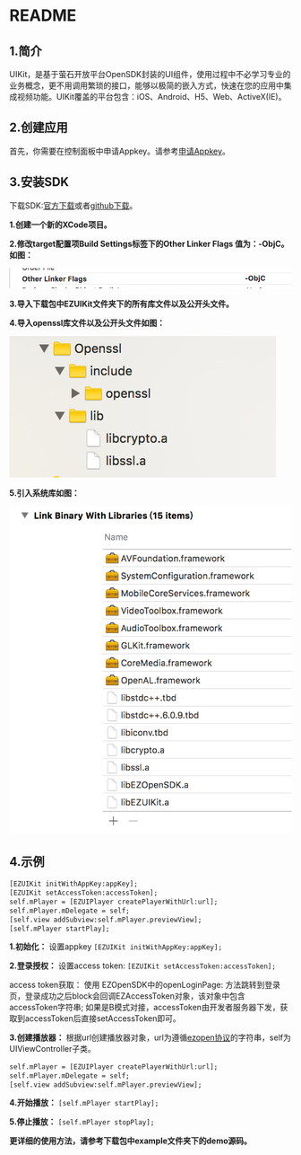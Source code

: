 README
======
1.简介
----
UIKit，是基于萤石开放平台OpenSDK封装的UI组件，使用过程中不必学习专业的业务概念，更不用调用繁琐的接口，能够以极简的嵌入方式，快速在您的应用中集成视频功能。UIKit覆盖的平台包含：iOS、Android、H5、Web、ActiveX(IE)。

2.创建应用
-----
首先，你需要在控制面板中申请Appkey。请参考[申请Appkey]( https://open.ys7.com/view/app/app_edit.html)。

3.安装SDK
-----
下载SDK:[官方下载](https://)或者[github下载](http://)。

**1.创建一个新的XCode项目。**

**2.修改target配置项Build Settings标签下的Other Linker Flags 值为：-ObjC。如图：**

![](./image-1.png)

**3.导入下载包中EZUIKit文件夹下的所有库文件以及公开头文件。**

**4.导入openssl库文件以及公开头文件如图：**

![](./image-4.png)

**5.引入系统库如图：**

![](./image-2.png)


4.示例
-----
	[EZUIKit initWithAppKey:appKey];
	[EZUIKit setAccessToken:accessToken];
	self.mPlayer = [EZUIPlayer createPlayerWithUrl:url];
	self.mPlayer.mDelegate = self;
	[self.view addSubview:self.mPlayer.previewView];
	[self.mPlayer startPlay];
**1.初始化：**
设置appkey
`[EZUIKit initWithAppKey:appKey];`

**2.登录授权：**
设置access token:
`[EZUIKit setAccessToken:accessToken];`

access token获取：
使用 EZOpenSDK中的openLoginPage: 方法跳转到登录页，登录成功之后block会回调EZAccessToken对象，该对象中包含accessToken字符串;
如果是B模式对接，accessToken由开发者服务器下发，获取到accessToken后直接setAccessToken即可。

**3.创建播放器：**
根据url创建播放器对象，url为遵循[ezopen协议](https://)的字符串，self为UIViewController子类。

	self.mPlayer = [EZUIPlayer createPlayerWithUrl:url];
	self.mPlayer.mDelegate = self;
	[self.view addSubview:self.mPlayer.previewView];
**4.开始播放：**
`[self.mPlayer startPlay];`

**5.停止播放：**
`[self.mPlayer stopPlay];`
 
**更详细的使用方法，请参考下载包中example文件夹下的demo源码。**




	
